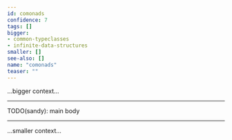 ```yaml
---
id: comonads
confidence: 7
tags: []
bigger:
- common-typeclasses
- infinite-data-structures
smaller: []
see-also: []
name: "comonads"
teaser: ""
---
```



...bigger context...

---

TODO(sandy): main body

---

...smaller context...
